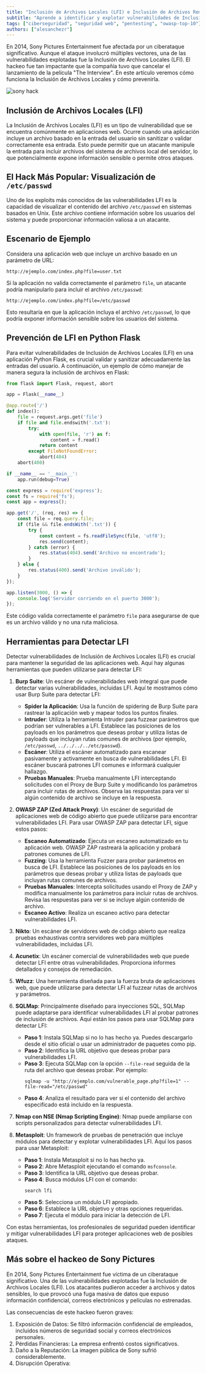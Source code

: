 ```yaml
---
title: "Inclusión de Archivos Locales (LFI) e Inclusión de Archivos Remotos (RFI)"
subtitle: "Aprende a identificar y explotar vulnerabilidades de Inclusión de Archivos Locales (LFI) y Remotos (RFI) en aplicaciones web; cómo los atacantes pueden acceder a archivos sensibles, ejecutar código malicioso y conoce técnicas de prevención y herramientas clave para fortalecer la seguridad de tu aplicación."
tags: ["ciberseguridad", "seguridad web", "pentesting", "owasp-top-10"]
authors: ["alesanchezr"]
---
```


En 2014, Sony Pictures Entertainment fue afectada por un ciberataque significativo. Aunque el ataque involucró múltiples vectores, una de las vulnerabilidades explotadas fue la Inclusión de Archivos Locales (LFI). El hackeo fue tan impactante que la compañía tuvo que cancelar el lanzamiento de la película "The Interview". En este artículo veremos cómo funciona la Inclusión de Archivos Locales y cómo prevenirla.

![sony hack](https://github.com/4GeeksAcademy/cybersecurity-syllabus/blob/main/assets/pentesting-red-team/sony-hack.jpg?raw=true)

## Inclusión de Archivos Locales (LFI)

La Inclusión de Archivos Locales (LFI) es un tipo de vulnerabilidad que se encuentra comúnmente en aplicaciones web. Ocurre cuando una aplicación incluye un archivo basado en la entrada del usuario sin sanitizar o validar correctamente esa entrada. Esto puede permitir que un atacante manipule la entrada para incluir archivos del sistema de archivos local del servidor, lo que potencialmente expone información sensible o permite otros ataques.

## El Hack Más Popular: Visualización de `/etc/passwd`

Uno de los exploits más conocidos de las vulnerabilidades LFI es la capacidad de visualizar el contenido del archivo `/etc/passwd` en sistemas basados en Unix. Este archivo contiene información sobre los usuarios del sistema y puede proporcionar información valiosa a un atacante.

## Escenario de Ejemplo

Considera una aplicación web que incluye un archivo basado en un parámetro de URL:

```
http://ejemplo.com/index.php?file=user.txt
```

Si la aplicación no valida correctamente el parámetro `file`, un atacante podría manipularlo para incluir el archivo `/etc/passwd`:

```
http://ejemplo.com/index.php?file=/etc/passwd
```

Esto resultaría en que la aplicación incluya el archivo `/etc/passwd`, lo que podría exponer información sensible sobre los usuarios del sistema.

## Prevención de LFI en Python Flask

Para evitar vulnerabilidades de Inclusión de Archivos Locales (LFI) en una aplicación Python Flask, es crucial validar y sanitizar adecuadamente las entradas del usuario. A continuación, un ejemplo de cómo manejar de manera segura la inclusión de archivos en Flask:

```python
from flask import Flask, request, abort

app = Flask(__name__)

@app.route('/')
def index():    
    file = request.args.get('file')
    if file and file.endswith('.txt'):
        try:
            with open(file, 'r') as f:
                content = f.read()
            return content
        except FileNotFoundError:
            abort(404)
    abort(400)

if __name__ == '__main__':
    app.run(debug=True)
```

```javascript
const express = require('express');
const fs = require('fs');
const app = express();

app.get('/', (req, res) => {
    const file = req.query.file;
    if (file && file.endsWith('.txt')) {                
        try {
            const content = fs.readFileSync(file, 'utf8');
            res.send(content);
        } catch (error) {
            res.status(404).send('Archivo no encontrado');
        }
    } else {
        res.status(400).send('Archivo inválido');
    }
});

app.listen(3000, () => {
    console.log('Servidor corriendo en el puerto 3000');
});
```

Este código valida correctamente el parámetro `file` para asegurarse de que es un archivo válido y no una ruta maliciosa.

## Herramientas para Detectar LFI

Detectar vulnerabilidades de Inclusión de Archivos Locales (LFI) es crucial para mantener la seguridad de las aplicaciones web. Aquí hay algunas herramientas que pueden utilizarse para detectar LFI:

1. **Burp Suite**: Un escáner de vulnerabilidades web integral que puede detectar varias vulnerabilidades, incluidas LFI. Aquí te mostramos cómo usar Burp Suite para detectar LFI:
    - **Spider la Aplicación**: Usa la función de spidering de Burp Suite para rastrear la aplicación web y mapear todos los puntos finales.
    - **Intruder**: Utiliza la herramienta Intruder para fuzzear parámetros que podrían ser vulnerables a LFI. Establece las posiciones de los payloads en los parámetros que deseas probar y utiliza listas de payloads que incluyan rutas comunes de archivos (por ejemplo, `/etc/passwd`, `../../../../etc/passwd`).
    - **Escáner**: Utiliza el escáner automatizado para escanear pasivamente y activamente en busca de vulnerabilidades LFI. El escáner buscará patrones LFI comunes e informará cualquier hallazgo.
    - **Pruebas Manuales**: Prueba manualmente LFI interceptando solicitudes con el Proxy de Burp Suite y modificando los parámetros para incluir rutas de archivos. Observa las respuestas para ver si algún contenido de archivo se incluye en la respuesta.

2. **OWASP ZAP (Zed Attack Proxy)**: Un escáner de seguridad de aplicaciones web de código abierto que puede utilizarse para encontrar vulnerabilidades LFI. Para usar OWASP ZAP para detectar LFI, sigue estos pasos:
    - **Escaneo Automatizado**: Ejecuta un escaneo automatizado en tu aplicación web. OWASP ZAP rastreará la aplicación y probará patrones comunes de LFI.
    - **Fuzzing**: Usa la herramienta Fuzzer para probar parámetros en busca de LFI. Establece las posiciones de los payloads en los parámetros que deseas probar y utiliza listas de payloads que incluyan rutas comunes de archivos.
    - **Pruebas Manuales**: Intercepta solicitudes usando el Proxy de ZAP y modifica manualmente los parámetros para incluir rutas de archivos. Revisa las respuestas para ver si se incluye algún contenido de archivo.
    - **Escaneo Activo**: Realiza un escaneo activo para detectar vulnerabilidades LFI.

3. **Nikto**: Un escáner de servidores web de código abierto que realiza pruebas exhaustivas contra servidores web para múltiples vulnerabilidades, incluidas LFI.

4. **Acunetix**: Un escáner comercial de vulnerabilidades web que puede detectar LFI entre otras vulnerabilidades. Proporciona informes detallados y consejos de remediación.

5. **Wfuzz**: Una herramienta diseñada para la fuerza bruta de aplicaciones web, que puede utilizarse para detectar LFI al fuzzear rutas de archivos y parámetros.

6. **SQLMap**: Principalmente diseñado para inyecciones SQL, SQLMap puede adaptarse para identificar vulnerabilidades LFI al probar patrones de inclusión de archivos. Aquí están los pasos para usar SQLMap para detectar LFI:
    - **Paso 1**: Instala SQLMap si no lo has hecho ya. Puedes descargarlo desde el sitio oficial o usar un administrador de paquetes como pip.
    - **Paso 2**: Identifica la URL objetivo que deseas probar para vulnerabilidades LFI.
    - **Paso 3**: Ejecuta SQLMap con la opción `--file-read` seguida de la ruta del archivo que deseas probar. Por ejemplo:
      ```
      sqlmap -u "http://ejemplo.com/vulnerable_page.php?file=1" --file-read="/etc/passwd"
      ```
    - **Paso 4**: Analiza el resultado para ver si el contenido del archivo especificado está incluido en la respuesta.

7. **Nmap con NSE (Nmap Scripting Engine)**: Nmap puede ampliarse con scripts personalizados para detectar vulnerabilidades LFI.

8. **Metasploit**: Un framework de pruebas de penetración que incluye módulos para detectar y explotar vulnerabilidades LFI. Aquí los pasos para usar Metasploit:
    - **Paso 1**: Instala Metasploit si no lo has hecho ya.
    - **Paso 2**: Abre Metasploit ejecutando el comando `msfconsole`.
    - **Paso 3**: Identifica la URL objetivo que deseas probar.
    - **Paso 4**: Busca módulos LFI con el comando:
      ```
      search lfi
      ```
    - **Paso 5**: Selecciona un módulo LFI apropiado.
    - **Paso 6**: Establece la URL objetivo y otras opciones requeridas.
    - **Paso 7**: Ejecuta el módulo para iniciar la detección de LFI.

Con estas herramientas, los profesionales de seguridad pueden identificar y mitigar vulnerabilidades LFI para proteger aplicaciones web de posibles ataques.

## Más sobre el hackeo de Sony Pictures

En 2014, Sony Pictures Entertainment fue víctima de un ciberataque significativo. Una de las vulnerabilidades explotadas fue la Inclusión de Archivos Locales (LFI). Los atacantes pudieron acceder a archivos y datos sensibles, lo que provocó una fuga masiva de datos que expuso información confidencial, correos electrónicos y películas no estrenadas.

Las consecuencias de este hackeo fueron graves:

1. Exposición de Datos: Se filtró información confidencial de empleados, incluidos números de seguridad social y correos electrónicos personales.
2. Pérdidas Financieras: La empresa enfrentó costos significativos.
3. Daño a la Reputación: La imagen pública de Sony sufrió considerablemente.
4. Disrupción Operativa:
